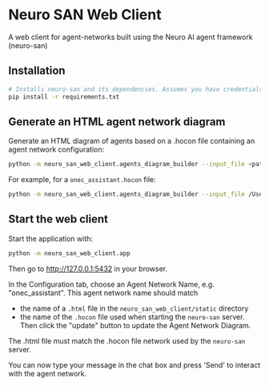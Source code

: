 # Neuro SAN Web Client
A web client for agent-networks built using the Neuro AI agent framework (neuro-san)

## Installation

```bash
# Installs neuro-san and its dependencies. Assumes you have credentials.
pip install -r requirements.txt
```

## Generate an HTML agent network diagram
Generate an HTML diagram of agents based on a .hocon file containing an agent network configuration:

```bash
python -m neuro_san_web_client.agents_diagram_builder --input_file <path_to_hocon_file> --output_file <path_to_output_file>
````

For example, for a `onec_assistant.hocon` file:
```bash
python -m neuro_san_web_client.agents_diagram_builder --input_file /Users/754337/workspace/neuro-san-1c/registries/onec_assistant.hocon --output_file ./neuro_san_web_client/static/onec_assistant.html
````

## Start the web client
Start the application with:
```bash
python -m neuro_san_web_client.app
```
Then go to http://127.0.0.1:5432 in your browser.

In the Configuration tab, choose an Agent Network Name, e.g. "onec_assistant".
This agent network name should match
- the name of a `.html` file in the `neuro_san_web_client/static` directory
- the name of the `.hocon` file used when starting the `neuro-san` server. 
Then click the "update" button to update the Agent Network Diagram.

The .html file must match the .hocon file network used by the `neuro-san` server.

You can now type your message in the chat box and press 'Send' to interact with the agent network.
